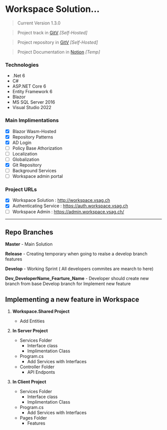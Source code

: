 # Workspace Solution...

> Current Version 1.3.0

> Project track in [GitV](http://git.workspace.vsag.ch/Dev_Team/Workspace/projects) *[Self-Hosted]*

> Project repository in [GitV](http://git.workspace.vsag.ch/Dev_Team/Workspace) *[Self-Hosted]*

> Project Documentation in [Notion](https://hiruna.notion.site/VS-Workspace-ab113a9758d14836b37e2d16f4b7dbed) *[Temp]*

### Technologies

* .Net 6
* C#
* ASP.NET Core 6
* Entity Framework 6
* Blazor
* MS SQL Server 2016
* Visual Studio 2022

### Main Implimentations
- [x] Blazor Wasm-Hosted
- [x] Repository Patterns
- [x] AD Login
- [ ] Policy Base Athorization
- [ ] Localization
- [ ] Globalization
- [x] Git Repository
- [ ] Background Services
- [ ] Workspace admin portal

### Project URLs
- [x] Workspace Solution : http://workspace.vsag.ch
- [x] Authenticating Service : https://auth.workspace.vsag.ch
- [ ] Workspace Admin : https://admin.workspace.vsag.ch/

-----

## Repo Branches

**Master** - Main Solution

**Release** - Creating temporary when going to realse a develop branch features

**Develop** - Working Sprint ( All developers commites are mearch to here)

**Dev_DeveloperName_Fearture_Name** - Developer should create new branch from base Develop branch for Implement new feature


## Implementing a new feature in Workspace

1. **Workspace.Shared Project**
    - Add Entities

2. **In Server Project**
    - Services Folder
        - Interface class
        - Implimentation Class	
	- Program.cs
		- Add Services with Interfaces
	- Controller Folder
		- API Endponts

2. **In Client Project**
	- Services Folder
		- Interface class
		- Implimentation Class
	- Program.cs
		- Add Services with Interfaces
	- Pages Folder
		- Features

